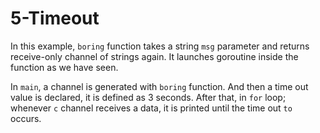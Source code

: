 # 5-Timeout

In this example, `boring` function takes a string `msg` parameter and returns receive-only channel of strings again. It launches goroutine inside the function as we have seen.

In `main`, a channel is generated with `boring` function. And then a time out value is declared, it is defined as 3 seconds. After that, in `for` loop; whenever `c` channel receives a data, it is printed until the time out `to` occurs.